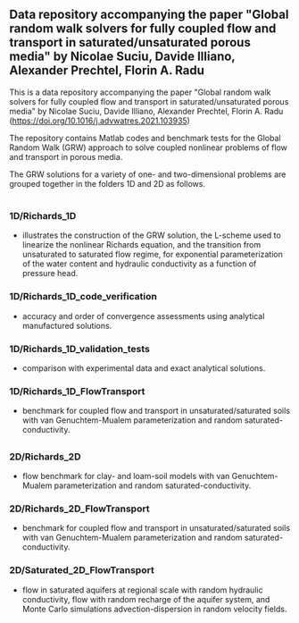 ## Data repository accompanying the paper "Global random walk solvers for fully coupled flow and transport in saturated/unsaturated porous media" by Nicolae Suciu, Davide Illiano, Alexander Prechtel, Florin A. Radu
This is a data repository accompanying the paper "Global random walk solvers for fully coupled flow and transport in saturated/unsaturated porous media" by Nicolae Suciu, Davide Illiano, Alexander Prechtel, Florin A. Radu (https://doi.org/10.1016/j.advwatres.2021.103935)

The repository contains Matlab codes and benchmark tests for the Global Random Walk (GRW) approach to solve coupled nonlinear problems of flow and transport in porous media.

The GRW solutions for a variety of one- and two-dimensional problems are grouped together in the folders 1D and 2D as follows.
#
### 1D/Richards_1D
- illustrates the construction of the GRW solution, the L-scheme used to linearize the nonlinear Richards equation, and the transition from unsaturated to saturated flow regime, for exponential parameterization of the water content and hydraulic conductivity as a function of pressure head.
### 1D/Richards_1D_code_verification
- accuracy and order of convergence assessments using analytical manufactured solutions.
### 1D/Richards_1D_validation_tests
- comparison with experimental data and exact analytical solutions.
### 1D/Richards_1D_FlowTransport
- benchmark for coupled flow and transport in unsaturated/saturated soils with van Genuchtem-Mualem parameterization and random saturated-conductivity.
##
### 2D/Richards_2D
- flow benchmark for clay- and loam-soil models with van Genuchtem-Mualem parameterization and random saturated-conductivity.
### 2D/Richards_2D_FlowTransport
- benchmark for coupled flow and transport in unsaturated/saturated soils with van Genuchtem-Mualem parameterization and random saturated-conductivity.
### 2D/Saturated_2D_FlowTransport
- flow in saturated aquifers at regional scale with random hydraulic conductivity, flow with random recharge of the aquifer system, and Monte Carlo simulations advection-dispersion in random velocity fields.

